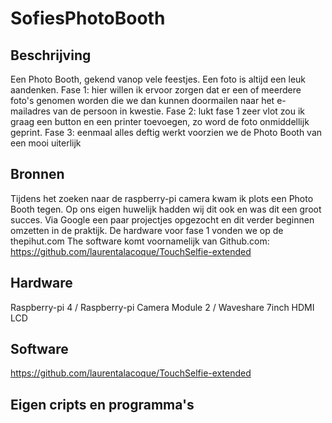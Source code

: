 # SofiesPhotoBooth
## Beschrijving
Een Photo Booth, gekend vanop vele feestjes. Een foto is altijd een leuk aandenken.
Fase 1: hier willen ik ervoor zorgen dat er een of meerdere foto's genomen worden die we dan kunnen doormailen naar het e-mailadres van de persoon in kwestie. 
Fase 2: lukt fase 1 zeer vlot zou ik graag een button en een printer toevoegen, zo word de foto onmiddellijk geprint.
Fase 3: eenmaal alles deftig werkt voorzien we de Photo Booth van een mooi uiterlijk
## Bronnen
Tijdens het zoeken naar de raspberry-pi camera kwam ik plots een Photo Booth tegen.
Op ons eigen huwelijk hadden wij dit ook en was dit een groot succes.
Via Google een paar projectjes opgezocht en dit verder beginnen omzetten in de praktijk.
De hardware voor fase 1 vonden we op de thepihut.com
The software komt voornamelijk van Github.com: https://github.com/laurentalacoque/TouchSelfie-extended
## Hardware
Raspberry-pi 4 /
Raspberry-pi Camera Module 2 /
Waveshare 7inch HDMI LCD
## Software
https://github.com/laurentalacoque/TouchSelfie-extended
## Eigen cripts en programma's
